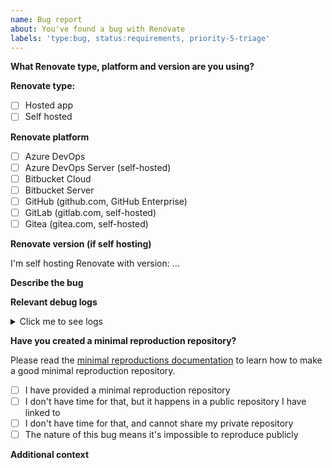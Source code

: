 ```yaml
---
name: Bug report
about: You've found a bug with Renovate
labels: 'type:bug, status:requirements, priority-5-triage'
---
```


<!--
      PLEASE DO NOT REPORT ANY SECURITY CONCERNS THIS WAY
      Email renovate-disclosure@whitesourcesoftware.com instead.
-->

**What Renovate type, platform and version are you using?**

<!-- Tell us if you're using the hosted App, or if you are self-hosted Renovate yourself. Platform too (GitHub, GitLab, etc) plus which version of Renovate if you're self-hosted. -->

**Renovate type:**

- [ ] Hosted app
- [ ] Self hosted

**Renovate platform**

- [ ] Azure DevOps
- [ ] Azure DevOps Server (self-hosted)
- [ ] Bitbucket Cloud
- [ ] Bitbucket Server
- [ ] GitHub (github.com, GitHub Enterprise)
- [ ] GitLab (gitlab.com, self-hosted)
- [ ] Gitea (gitea.com, self-hosted)

**Renovate version (if self hosting)**

I'm self hosting Renovate with version: ...

**Describe the bug**

<!-- A clear and concise description of what the bug is. -->

**Relevant debug logs**

<!--
Try not to raise a bug report unless you've looked at the logs first.

If you're running self-hosted, run with `LOG_LEVEL=debug` in your environment variables and search for whatever dependency/branch/PR that is causing the problem. If you are using the Renovate App, log into https://app.renovatebot.com/dashboard and locate the correct job log for when the problem occurred (e.g. when the PR was created).

Paste the *relevant* logs here, not the entire thing and not just a link to the dashboard (others do not have permissions to view them).
-->

<details><summary>Click me to see logs</summary>

```
Copy/paste any log here, between the starting and ending backticks
```

</details>

**Have you created a minimal reproduction repository?**

Please read the [minimal reproductions documentation](https://github.com/renovatebot/renovate/blob/main/docs/development/minimal-reproductions.md) to learn how to make a good minimal reproduction repository.

- [ ] I have provided a minimal reproduction repository
- [ ] I don't have time for that, but it happens in a public repository I have linked to
- [ ] I don't have time for that, and cannot share my private repository
- [ ] The nature of this bug means it's impossible to reproduce publicly

**Additional context**

<!-- Add any other context about the problem here, including your own debugging or ideas on what went wrong. -->
